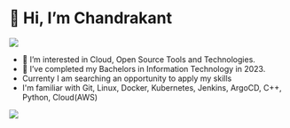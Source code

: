 # 👋 Hi, I’m Chandrakant 
![](https://komarev.com/ghpvc/?username=nightfury000&style=flat-square)
- 👀 I’m interested in Cloud, Open Source Tools and Technologies.
- 🌱 I’ve completed my Bachelors in Information Technology in 2023.
- Currenty I am searching an opportunity to apply my skills
- I'm familiar with Git, Linux, Docker, Kubernetes, Jenkins, ArgoCD, C++, Python, Cloud(AWS)

<!--[![An image of @chandrakant's Holopin badges, which is a link to view their full Holopin profile](https://holopin.me/chandrakant)](https://holopin.io/@chandrakant)

<!---
nightfury000/nightfury000 is a ✨ special ✨ repository because its `README.md` (this file) appears on your GitHub profile.
You can click the Preview link to take a look at your changes.
--->

<a href = "https://www.credly.com/badges/08679b66-15fb-4622-a77c-534e18ba8eba/public_url" target = "blank">
   <img src = "https://user-images.githubusercontent.com/83269908/213919334-8e47be22-cce0-4c3b-8603-e202dd590a3c.png">
</a>

<!--[![trophy](https://github-profile-trophy.vercel.app/?username=nightfury000&theme=onedark)](https://github.com/ryo-ma/github-profile-trophy) -->
<!--[![GitHub Streak](https://streak-stats.demolab.com?user=nightfury000&theme=radical)](https://git.io/streak-stats) -->  
<!--[Anurag's GitHub stats](https://github-readme-stats.vercel.app/api?username=nightfury000&show_icons=true&theme=radical)-->


